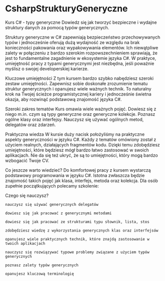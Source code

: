 # CsharpStrukturyGeneryczne

Kurs C# - typy generyczne
Dowiedz się jak tworzyć bezpieczne i wydajne struktury danych za pomocą typów generycznych.

Struktury generyczne w C# zapewniają bezpieczeństwo przechowywanych typów i jednocześnie oferują dużą wydajność ze względu na brak konieczności pakowania oraz wypakowywania elementów. Ich niewątpliwe zalety w połączeniu z bardzo szerokim rozpowszechnieniem sprawiają, że jest to fundamentalne zagadnienie w ekosystemie języka C#. W praktyce, umiejętność pracy z typami generycznymi jest niezbędna, jeśli poważnie myślisz o swojej developerskiej karierze.

Kluczowe umiejętności
Z tym kursem bardzo szybko nabędziesz szeroki zestaw umiejętności. Zapewnisz sobie doskonałe zrozumienie tematu struktur generycznych i opanujesz wiele ważnych technik. To naturalny krok na Twojej ścieżce programistycznej kariery i jednocześnie świetna okazja, aby rozwinąć podstawową znajomość języka C#.

Szeroki zakres tematów
Kurs omawia wiele ważnych pojęć. Dowiesz się z niego m.in. czym są typy generyczne oraz generyczne kolekcje. Poznasz ogólne klasy oraz interfejsy. Nauczysz się używać ogólnych metod, delegatów oraz zdarzeń.


Praktyczna wiedza
W kursie duży nacisk położyliśmy na praktyczne aspekty generyczności w języku C#. Każdy z tematów omówiony został z użyciem realnych, działających fragmentów kodu. Dzięki temu zdobędziesz umiejętności, które będziesz mógł bardzo łatwo zastosować w swoich aplikacjach. Nie da się też ukryć, że są to umiejętności, który mogą bardzo wzbogacić Twoje CV.


Co jeszcze warto wiedzieć?
Do komfortowej pracy z kursem wystarczą podstawowy programowania w języku C#. Istotna zwłaszcza będzie znajomość takich pojęć jak klasa, interfejs, metoda oraz kolekcja. Dla osób zupełnie początkujących polecamy szkolenie:



Czego się nauczysz?

    nauczysz się używać generycznych delegatów

    dowiesz się jak pracować z generycznymi metodami

    dowiesz się jak pracować ze strukturami typu słownik, lista, stos

    zdobędziesz wiedzę z wykorzystania generycznych klas oraz interfejsów

    opanujesz wiele praktycznych technik, które znajdą zastosowanie w twoich aplikacjach

    nauczysz się rozwiązywać typowe problemy związane z użyciem typów generycznych

    poznasz zalety typów generycznych

    opanujesz kluczową terminologię


